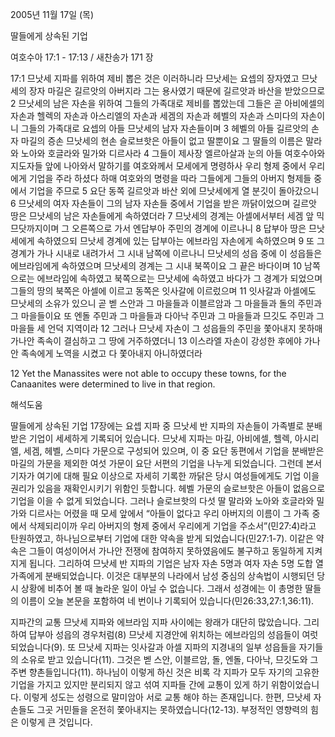 2005년 11월 17일 (목)

딸들에게 상속된 기업



여호수아 17:1 - 17:13 / 새찬송가 171 장


17:1 므낫세 지파를 위하여 제비 뽑은 것은 이러하니라 므낫세는 요셉의 장자였고 므낫세의 장자 마길은 길르앗의 아버지라 그는 용사였기 때문에 길르앗과 바산을 받았으므로 2 므낫세의 남은 자손을 위하여 그들의 가족대로 제비를 뽑았는데 그들은 곧 아비에셀의 자손과 헬렉의 자손과 아스리엘의 자손과 세겜의 자손과 헤벨의 자손과 스미다의 자손이니 그들의 가족대로 요셉의 아들 므낫세의 남자 자손들이며 3 헤벨의 아들 길르앗의 손자 마길의 증손 므낫세의 현손 슬로브핫은 아들이 없고 딸뿐이요 그 딸들의 이름은 말라와 노아와 호글라와 밀가와 디르사라 4 그들이 제사장 엘르아살과 눈의 아들 여호수아와 지도자들 앞에 나아와서 말하기를 여호와께서 모세에게 명령하사 우리 형제 중에서 우리에게 기업을 주라 하셨다 하매 여호와의 명령을 따라 그들에게 그들의 아버지 형제들 중에서 기업을 주므로 5 요단 동쪽 길르앗과 바산 외에 므낫세에게 열 분깃이 돌아갔으니 6 므낫세의 여자 자손들이 그의 남자 자손들 중에서 기업을 받은 까닭이었으며 길르앗 땅은 므낫세의 남은 자손들에게 속하였더라 7 므낫세의 경계는 아셀에서부터 세겜 앞 믹므닷까지이며 그 오른쪽으로 가서 엔답부아 주민의 경계에 이르나니 8 답부아 땅은 므낫세에게 속하였으되 므낫세 경계에 있는 답부아는 에브라임 자손에게 속하였으며 9 또 그 경계가 가나 시내로 내려가서 그 시내 남쪽에 이르나니 므낫세의 성읍 중에 이 성읍들은 에브라임에게 속하였으며 므낫세의 경계는 그 시내 북쪽이요 그 끝은 바다이며 10 남쪽으로는 에브라임에 속하였고 북쪽으로는 므낫세에 속하였고 바다가 그 경계가 되었으며 그들의 땅의 북쪽은 아셀에 이르고 동쪽은 잇사갈에 이르렀으며 11 잇사갈과 아셀에도 므낫세의 소유가 있으니 곧 벧 스안과 그 마을들과 이블르암과 그 마을들과 돌의 주민과 그 마을들이요 또 엔돌 주민과 그 마을들과 다아낙 주민과 그 마을들과 므깃도 주민과 그 마을들 세 언덕 지역이라 12 그러나 므낫세 자손이 그 성읍들의 주민을 쫓아내지 못하매 가나안 족속이 결심하고 그 땅에 거주하였더니 13 이스라엘 자손이 강성한 후에야 가나안 족속에게 노역을 시켰고 다 쫓아내지 아니하였더라 

12 Yet the Manassites were not able to occupy these towns, for the Canaanites were determined to live in that region.

해석도움





딸들에게 상속된 기업 
17장에는 요셉 지파 중 므낫세 반 지파의 자손들이 가족별로 분배받은 기업이 세세하게 기록되어 있습니다. 므낫세 지파는 마길, 아비에셀, 헬렉, 아시리엘, 세겜, 헤벨, 스미다 가문으로 구성되어 있으며, 이 중 요단 동편에서 기업을 분배받은 마길의 가문을 제외한 여섯 가문이 요단 서편의 기업을 나누게 되었습니다. 그런데 본서 기자가 여기에 대해 필요 이상으로 자세히 기록한 까닭은 당시 여성들에게도 기업 이을 권리가 있음을 재확인시키기 위함인 듯합니다. 헤벨 가문의 슬로브핫은 아들이 없음으로 기업을 이을 수 없게 되었습니다. 그러나 슬로브핫의 다섯 딸 말라와 노아와 호글라와 밀가와 디르사는 어렸을 때 모세 앞에서 “아들이 없다고 우리 아버지의 이름이 그 가족 중에서 삭제되리이까 우리 아버지의 형제 중에서 우리에게 기업을 주소서”(민27:4)라고 탄원하였고, 하나님으로부터 기업에 대한 약속을 받게 되었습니다(민27:1-7). 이같은 약속은 그들이 여성이어서 가나안 전쟁에 참여하지 못하였음에도 불구하고 동일하게 지켜지게 됩니다. 그리하여 므낫세 반 지파의 기업은 남자 자손 5명과 여자 자손 5명 도합 열 가족에게 분배되었습니다. 이것은 대부분의 나라에서 남성 중심의 상속법이 시행되던 당시 상황에 비추어 볼 때 놀라운 일이 아닐 수 없습니다. 그래서 성경에는 이 총명한 딸들의 이름이 오늘 본문을 포함하여 네 번이나 기록되어 있습니다(민26:33,27:1,36:11). 

지파간의 교통 
므낫세 지파와 에브라임 지파 사이에는 왕래가 대단히 많았습니다. 그리하여 답부아 성읍의 경우처럼(8) 므낫세 지경안에 위치하는 에브라임의 성읍들이 여럿 되었습니다(9). 또 므낫세 지파는 잇사갈과 아셀 지파의 지경내의 일부 성읍들을 자기들의 소유로 받고 있습니다(11). 그것은 벧 스안, 이블르암, 돌, 엔돌, 다아낙, 므깃도와 그 주변 향촌들입니다(11). 하나님이 이렇게 하신 것은 비록 각 지파가 모두 자기의 고유한 기업을 가지고 있지만 분리되지 않고 섞여 지파들 간에 교통이 있게 하기 위함이었습니다. 이렇게 성도는 성령으로 말미암아 서로 교통 해야 하는 존재입니다. 한편, 므낫세 자손들도 그곳 거민들을 온전히 쫓아내지는 못하였습니다(12-13). 부정적인 영향력의 힘은 이렇게 큰 것입니다.